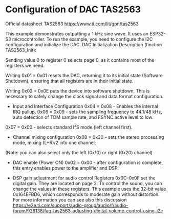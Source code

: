 # Configuration of DAC TAS2563

Official datasheet TAS2563
https://www.ti.com/lit/gpn/tas2563

This example demonstrates outputting a 1 kHz sine wave. It uses an ESP32-S3 microcontroller. To run the example, you need to configure the I2C configuration and initialize the DAC.
DAC Initialization Description (finction TAS2563_Init):

Sending value 0 to register 0 selects page 0, as it contains most of the registers we need.

Writing 0x01 = 0x01 resets the DAC, returning it to its initial state (Software Shutdown), ensuring that all registers are in their initial state.

Writing 0x02 = 0x0E puts the device into software shutdown.
This is necessary to safely change the clock signal and data format configuration.
- Input and Interface Configuration
0x04 = 0x08 - Enables the internal IRQ pullup.
0x06 = 0x09 - sets the sampling frequency to 44.1/48 kHz, auto detection of TDM sample rate, and FSYNC active level to low.

0x07 = 0x00 - selects standard I²S mode (left channel first).

- Channel mixing configuration
0x08 = 0x30 - sets the stereo processing mode, mixing (L+R)/2 into one channel;

(Note: you can also select only the left (0x10) or right (0x20) channel)
- DAC enable (Power ON)
0x02 = 0x00 - after configuration is complete, this entry enables power to the amplifier and DSP.

- DSP gain adjustment for audio control
Registers 0x0C–0x0F set the digital gain. They are located on page 2.
To control the sound, you can change the values ​​in these registers.
This example uses the 32-bit value 0x164EFBD6, which corresponds to moderate gain without distortion. For more information you can see also this discussion https://e2e.ti.com/support/audio-group/audio/f/audio-forum/928138/faq-tas2563-adjusting-digital-volume-control-using-i2c
